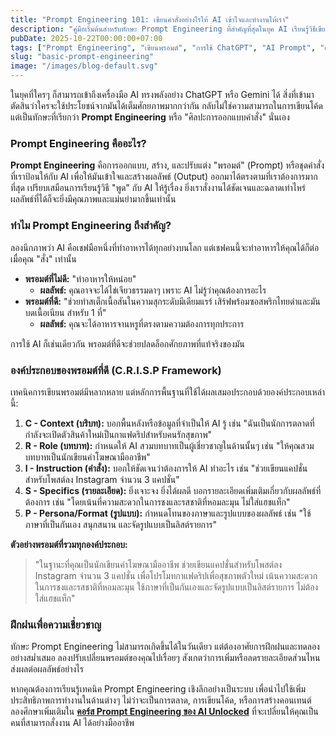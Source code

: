 ```yaml
---
title: "Prompt Engineering 101: เขียนคำสั่งอย่างไรให้ AI เข้าใจและทำงานให้เรา"
description: "คู่มือเริ่มต้นสำหรับทักษะ Prompt Engineering ที่สำคัญที่สุดในยุค AI เรียนรู้วิธีเขียนพรอมต์ให้ชัดเจน, มีบริบท, และได้ผลลัพธ์ที่แม่นยำจาก AI"
pubDate: 2025-10-22T00:00:00+07:00
tags: ["Prompt Engineering", "เขียนพรอมต์", "การใช้ ChatGPT", "AI Prompt", "เทคนิค AI"]
slug: "basic-prompt-engineering"
image: "/images/blog-default.svg"
---
```


ในยุคที่ใครๆ ก็สามารถเข้าถึงเครื่องมือ AI ทรงพลังอย่าง ChatGPT หรือ Gemini ได้ สิ่งที่เข้ามาตัดสินว่าใครจะใช้ประโยชน์จากมันได้เต็มศักยภาพมากกว่ากัน กลับไม่ใช่ความสามารถในการเขียนโค้ด แต่เป็นทักษะที่เรียกว่า **Prompt Engineering** หรือ "ศิลปะการออกแบบคำสั่ง" นั่นเอง

### Prompt Engineering คืออะไร?

**Prompt Engineering** คือการออกแบบ, สร้าง, และปรับแต่ง "พรอมต์" (Prompt) หรือชุดคำสั่งที่เราป้อนให้กับ AI เพื่อให้มันเข้าใจและสร้างผลลัพธ์ (Output) ออกมาได้ตรงตามที่เราต้องการมากที่สุด เปรียบเสมือนการเรียนรู้วิธี "พูด" กับ AI ให้รู้เรื่อง ยิ่งเราสั่งงานได้ชัดเจนและฉลาดเท่าไหร่ ผลลัพธ์ที่ได้ก็จะยิ่งมีคุณภาพและแม่นยำมากขึ้นเท่านั้น

### ทำไม Prompt Engineering ถึงสำคัญ?

ลองนึกภาพว่า AI คือเชฟมือหนึ่งที่ทำอาหารได้ทุกอย่างบนโลก แต่เชฟคนนี้จะทำอาหารให้คุณได้ก็ต่อเมื่อคุณ "สั่ง" เท่านั้น
- **พรอมต์ที่ไม่ดี:** "ทำอาหารให้หน่อย"
  - **ผลลัพธ์:** คุณอาจจะได้ไข่เจียวธรรมดาๆ เพราะ AI ไม่รู้ว่าคุณต้องการอะไร
- **พรอมต์ที่ดี:** "ช่วยทำสเต็กเนื้อสันในความสุกระดับมีเดียมแรร์ เสิร์ฟพร้อมซอสพริกไทยดำและมันบดเนื้อเนียน สำหรับ 1 ที่"
  - **ผลลัพธ์:** คุณจะได้อาหารจานหรูที่ตรงตามความต้องการทุกประการ

การใช้ AI ก็เช่นเดียวกัน พรอมต์ที่ดีจะช่วยปลดล็อกศักยภาพที่แท้จริงของมัน

### องค์ประกอบของพรอมต์ที่ดี (C.R.I.S.P Framework)

เทคนิคการเขียนพรอมต์มีหลากหลาย แต่หลักการพื้นฐานที่ใช้ได้ผลเสมอประกอบด้วยองค์ประกอบเหล่านี้:

1.  **C - Context (บริบท):** บอกพื้นหลังหรือข้อมูลที่จำเป็นให้ AI รู้ เช่น "ฉันเป็นนักการตลาดที่กำลังจะเปิดตัวสินค้าใหม่เป็นกาแฟดริปสำหรับคนรักสุขภาพ"
2.  **R - Role (บทบาท):** กำหนดให้ AI สวมบทบาทเป็นผู้เชี่ยวชาญในด้านนั้นๆ เช่น "ให้คุณสวมบทบาทเป็นนักเขียนคำโฆษณามืออาชีพ"
3.  **I - Instruction (คำสั่ง):** บอกให้ชัดเจนว่าต้องการให้ AI ทำอะไร เช่น "ช่วยเขียนแคปชั่นสำหรับโพสต์ลง Instagram จำนวน 3 แคปชั่น"
4.  **S - Specifics (รายละเอียด):** ยิ่งเจาะจง ยิ่งได้ผลดี บอกรายละเอียดเพิ่มเติมเกี่ยวกับผลลัพธ์ที่ต้องการ เช่น "โดยเน้นที่ความสะดวกในการชงและรสชาติที่หอมละมุน ไม่ใส่แฮชแท็ก"
5.  **P - Persona/Format (รูปแบบ):** กำหนดโทนของภาษาและรูปแบบของผลลัพธ์ เช่น "ใช้ภาษาที่เป็นกันเอง สนุกสนาน และจัดรูปแบบเป็นลิสต์รายการ"

**ตัวอย่างพรอมต์ที่รวมทุกองค์ประกอบ:**
> "ในฐานะที่คุณเป็นนักเขียนคำโฆษณามืออาชีพ ช่วยเขียนแคปชั่นสำหรับโพสต์ลง Instagram จำนวน 3 แคปชั่น เพื่อโปรโมทกาแฟดริปเพื่อสุขภาพตัวใหม่ เน้นความสะดวกในการชงและรสชาติที่หอมละมุน ใช้ภาษาที่เป็นกันเองและจัดรูปแบบเป็นลิสต์รายการ ไม่ต้องใส่แฮชแท็ก"

### ฝึกฝนเพื่อความเชี่ยวชาญ

ทักษะ Prompt Engineering ไม่สามารถเกิดขึ้นได้ในวันเดียว แต่ต้องอาศัยการฝึกฝนและทดลองอย่างสม่ำเสมอ ลองปรับเปลี่ยนพรอมต์ของคุณไปเรื่อยๆ สังเกตว่าการเพิ่มหรือลดรายละเอียดส่วนไหนส่งผลต่อผลลัพธ์อย่างไร

หากคุณต้องการเรียนรู้เทคนิค Prompt Engineering เชิงลึกอย่างเป็นระบบ เพื่อนำไปใช้เพิ่มประสิทธิภาพการทำงานในด้านต่างๆ ไม่ว่าจะเป็นการตลาด, การเขียนโค้ด, หรือการสร้างคอนเทนต์ ลองศึกษาเพิ่มเติมใน **[คอร์ส Prompt Engineering ของ AI Unlocked](https://www.aiunlockinnovations.com/prompt-engineering-course)** ที่จะเปลี่ยนให้คุณเป็นคนที่สามารถสั่งงาน AI ได้อย่างมืออาชีพ
